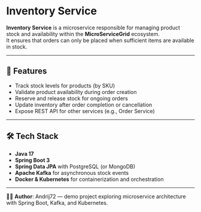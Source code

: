 # Inventory Service

**Inventory Service** is a microservice responsible for managing product stock and availability within the **MicroServiceGrid** ecosystem.  
It ensures that orders can only be placed when sufficient items are available in stock.

---

## 🚀 Features
- Track stock levels for products (by SKU)
- Validate product availability during order creation
- Reserve and release stock for ongoing orders
- Update inventory after order completion or cancellation
- Expose REST API for other services (e.g., Order Service)

---

## 🛠️ Tech Stack
- **Java 17**
- **Spring Boot 3**
- **Spring Data JPA** with PostgreSQL (or MongoDB)
- **Apache Kafka** for asynchronous stock events
- **Docker & Kubernetes** for containerization and orchestration

---

👨‍💻 **Author**: Andrij72 — demo project exploring microservice architecture with Spring Boot, Kafka, and Kubernetes.
